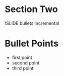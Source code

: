 <!SLIDE subsection>
# Section Two

!SLIDE bullets incremental
# Bullet Points

* first point
* second point
* third point
